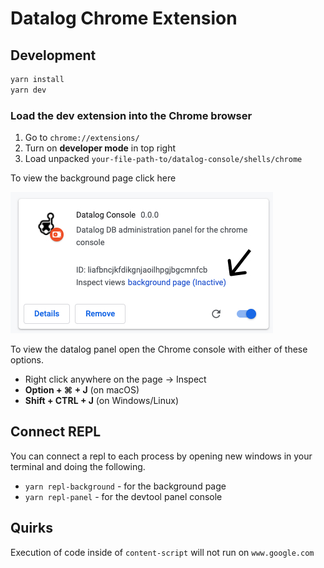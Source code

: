 # Datalog Chrome Extension


## Development

```bash
yarn install
yarn dev
```

### Load the dev extension into the Chrome browser

1. Go to `chrome://extensions/`
2. Turn on **developer mode** in top right
3. Load unpacked `your-file-path-to/datalog-console/shells/chrome`


To view the background page click here

![Datalog Console Extension background page](../../../../docs/datalog-extension.jpg)

To view the datalog panel open the Chrome console with either of these options.
- Right click anywhere on the page -> Inspect
- **Option + ⌘ + J**   (on macOS)
- **Shift + CTRL + J** (on Windows/Linux)

## Connect REPL

You can connect a repl to each process by opening new windows in your terminal and doing the following.

- `yarn repl-background` - for the background page
- `yarn repl-panel` - for the devtool panel console

## Quirks

Execution of code inside of `content-script` will not run on `www.google.com`
